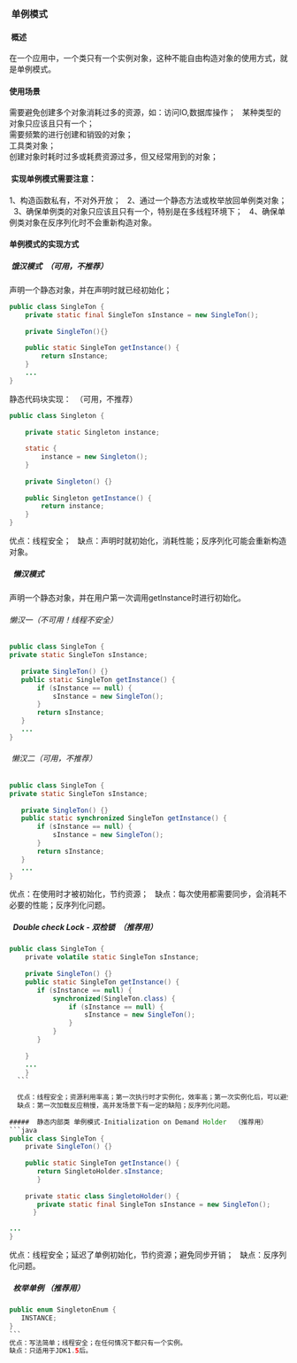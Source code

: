 
###  单例模式 
####  概述
在一个应用中，一个类只有一个实例对象，这种不能自由构造对象的使用方式，就是单例模式。  
####  使用场景   
需要避免创建多个对象消耗过多的资源，如：访问IO,数据库操作；  
某种类型的对象只应该且只有一个；  
需要频繁的进行创建和销毁的对象；  
工具类对象；  
创建对象时耗时过多或耗费资源过多，但又经常用到的对象；

####  实现单例模式需要注意：  
1、构造函数私有，不对外开放；  
2、通过一个静态方法或枚举放回单例类对象；  
3、确保单例类的对象只应该且只有一个，特别是在多线程环境下；  
4、确保单例类对象在反序列化时不会重新构造对象。  

####  单例模式的实现方式  
#####  饿汉模式  （可用，不推荐）
声明一个静态对象，并在声明时就已经初始化；  
```java  
public class SingleTon {  
    private static final SingleTon sInstance = new SingleTon();
    
    private SingleTon(){}  
    
    public static SingleTon getInstance() {  
        return sInstance;
    }  
    ...  
}
```  
静态代码块实现：  （可用，不推荐）
```java  
public class Singleton {
    
    private static Singleton instance;
    
    static {
        instance = new Singleton();
    }
    
    private Singleton() {}
    
    public Singleton getInstance() {
        return instance;
    }
}  
```  
优点：线程安全；  
缺点：声明时就初始化，消耗性能；反序列化可能会重新构造对象。  
            
            
         
#####    懒汉模式  
声明一个静态对象，并在用户第一次调用getInstance时进行初始化。    
######  懒汉一（不可用！线程不安全）  
```java  
public class SingleTon {  
private static SingleTon sInstance;  
   
   private SingleTon() {}  
   public static SingleTon getInstance() {   
       if (sInstance == null) {  
           sInstance = new SingleTon();  
       }
       return sInstance; 
   }  
   ...  
}
```   
######  懒汉二（可用，不推荐）
```java  
public class SingleTon {  
private static SingleTon sInstance;  
   
   private SingleTon() {}  
   public static synchronized SingleTon getInstance() {   
       if (sInstance == null) {  
           sInstance = new SingleTon();  
       }
       return sInstance; 
   }  
   ...  
}  
```  

优点：在使用时才被初始化，节约资源；  
缺点：每次使用都需要同步，会消耗不必要的性能；反序列化问题。  

#####   Double check Lock - 双检锁  （推荐用）  
```java  
public class SingleTon {  
    private volatile static SingleTon sInstance;  
      
    private SingleTon() {}  
    public static SingleTon getInstance() {  
       if (sInstance == null) {  
           synchronized(SingleTon.class) {  
               if (sInstance == null) {  
                   sInstance = new SingleTon();  
               }  
           }  
       }  
        
    }  
    ...  
    }
  ```  
  
  优点：线程安全；资源利用率高；第一次执行时才实例化，效率高；第一次实例化后，可以避免不必要的同步。  
  缺点：第一次加载反应稍慢，高并发场景下有一定的缺陷；反序列化问题。  
  
#####  静态内部类 单例模式-Initialization on Demand Holder  （推荐用）
```java  
public class SingleTon {  
    private SingleTon() {}    
    
    public static SingleTon getInstance() {  
       return SingletoHolder.sInstance;
       }  
       
    private static class SingletoHolder() {  
       private static final SingleTon sInstance = new SingleTon();  
      }

...  
}  
```    

优点：线程安全；延迟了单例初始化，节约资源；避免同步开销；  
缺点：反序列化问题。  

#####   枚举单例    （推荐用）
 ``` java  
 public enum SingletonEnum {  
    INSTANCE;  
 }  
 ```   
优点：写法简单；线程安全；在任何情况下都只有一个实例。  
缺点：只适用于JDK1.5后。
